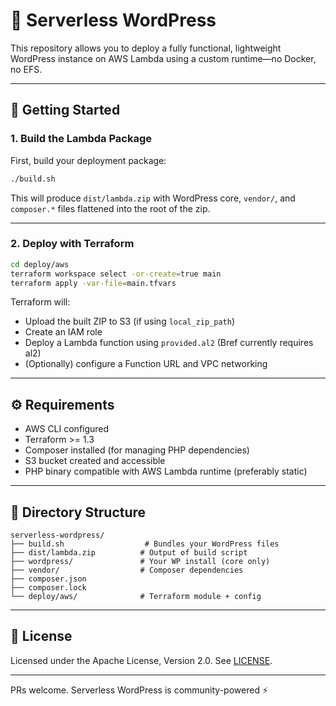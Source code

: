 # 🐘 Serverless WordPress

This repository allows you to deploy a fully functional, lightweight WordPress instance on AWS Lambda using a custom runtime—no Docker, no EFS.

---

## 🚀 Getting Started

### 1. Build the Lambda Package

First, build your deployment package:

```bash
./build.sh
```

This will produce `dist/lambda.zip` with WordPress core, `vendor/`, and `composer.*` files flattened into the root of the zip.

---

### 2. Deploy with Terraform

```bash
cd deploy/aws
terraform workspace select -or-create=true main
terraform apply -var-file=main.tfvars
```

Terraform will:
- Upload the built ZIP to S3 (if using `local_zip_path`)
- Create an IAM role
- Deploy a Lambda function using `provided.al2` (Bref currently requires al2)
- (Optionally) configure a Function URL and VPC networking

---

## ⚙️ Requirements
- AWS CLI configured
- Terraform >= 1.3
- Composer installed (for managing PHP dependencies)
- S3 bucket created and accessible
- PHP binary compatible with AWS Lambda runtime (preferably static)

---

## 📁 Directory Structure

```
serverless-wordpress/
├── build.sh                  # Bundles your WordPress files
├── dist/lambda.zip          # Output of build script
├── wordpress/               # Your WP install (core only)
├── vendor/                  # Composer dependencies
├── composer.json
├── composer.lock
└── deploy/aws/              # Terraform module + config
```

---

## 📄 License

Licensed under the Apache License, Version 2.0. See [LICENSE](./LICENSE).

---

PRs welcome. Serverless WordPress is community-powered ⚡